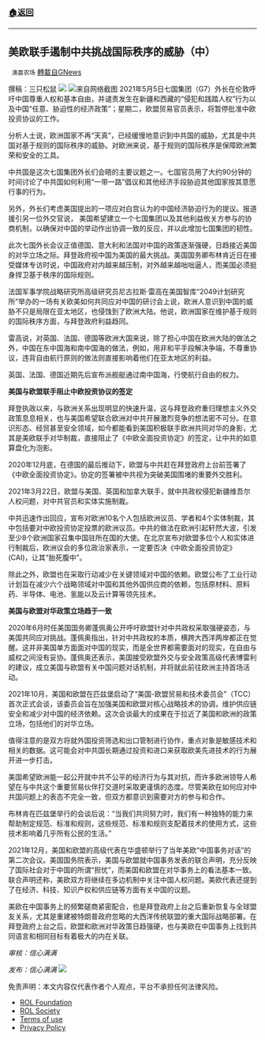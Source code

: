 ###  [:house:返回](README.md)
---


## 美欧联手遏制中共挑战国际秩序的威胁（中）
` 澳喜农场` [轉載自GNews](https://gnews.org/zh-hans/2479250/)

撰稿：三只松鼠
 ![](https://assets.gnews.org/wp-content/uploads/2022/05/image-2608-5.png) ![](https://assets.gnews.org/wp-content/uploads/2022/05/Picture1-16.png)来自网络截图 
2021年5月5日七国集团（G7）外长在伦敦呼吁中国尊重人权和基本自由，并谴责发生在新疆和西藏的“侵犯和践踏人权”行为以及中国“任意、胁迫性的经济政策”；星期二，欧盟贸易官员表示，将暂停批准中欧投资协议的工作。
 
分析人士说，欧洲国家不再“天真”，已经缓慢地意识到中共国的威胁，尤其是中共国对基于规则的国际秩序的威胁。对欧洲来说，基于规则的国际秩序是保障欧洲繁荣和安全的工具。
 
中共国是这次七国集团外长们会晤的主要议题之一。七国官员用了大约90分钟的时间讨论了中共国如何利用“一带一路”倡议和其他经济手段胁迫其他国家按其意愿行事的行为。
 
另外，外长们考虑美国提出的一项应对白宫认为的中国经济胁迫行为的提议。报道援引另一位外交官说， 美国希望建立一个七国集团以及其他利益攸关方参与的协商机制，以确保对中国的举动作出协调一致的反应，并以此增加七国集团的韧性。
 
此次七国外长会议正值德国、意大利和法国对中国的政策逐渐强硬，日趋接近美国的对华立场之际。拜登政府视中国为美国的最大挑战。美国国务卿布林肯近日在接受媒体专访时说，中国政府对内越来越压制，对外越来越咄咄逼人，而美国必须挺身捍卫基于秩序的国际规则。
 
法国军事学院战略研究所高级研究员尼古拉斯·雷高在美国智库“2049计划研究所”举办的一场有关欧美如何共同应对中国的研讨会上说，欧洲人意识到中国的威胁不只是局限在亚太地区，也侵蚀到了欧洲大陆。他说，欧洲国家在维护基于规则的国际秩序方面，与拜登政府利益趋同。
 
雷高说，对英国、法国、德国等欧洲大国来说，除了担心中国在欧洲大陆的做法之外，中国在东中国海和南中国海的做法，例如，用非和平手段解决争端，不尊重协议，违背自由航行原则的做法则直接影响着他们在亚太地区的利益。
 
英国、法国、德国近期先后宣布派舰艇通过南中国海，行使航行自由的权力。
 
**美国与欧盟联手阻止中欧投资协议的签定**
 
拜登执政以来，与欧洲关系出现明显的快速升温，这与拜登政府重归理想主义外交政策息息相关，也与美国希望联合欧洲对中共开展激烈竞争的想法密不可分。在意识形态、经贸甚至安全领域，如今都能看到美国积极联手欧洲共同对华的身影，尤其是美欧联手对华制裁，直接阻止了《中欧全面投资协定》的签定，让中共的如意算盘化为泡影。
 
2020年12月底，在德国的最后推动下，欧盟与中共赶在拜登政府上台前签署了《中欧全面投资协定》。协定的签署被中共视为突破美国围堵的重要外交胜利。
 
2021年3月22日，欧盟与美国、英国和加拿大联手，就中共政权侵犯新疆维吾尔人权问题，对中共官员和实体实施制裁。
 
中共迅速作出回应，宣布对欧洲10名个人包括欧洲议员、学者和4个实体制裁，其中包括要对中欧投资协定投票的欧洲议员。中共的做法在欧洲引起轩然大波，引发至少8个欧洲国家召集中国驻所在国的大使。在北京宣布对欧盟多位个人和实体进行制裁后，欧洲议会的多位政治家表示，一定要否决《中欧全面投资协定》(CAI)，让其“胎死腹中”。
 
除此之外，欧盟也在采取行动减少在关键领域对中国的依赖。欧盟公布了工业行动计划旨在减少六个战略领域对中国和其他外国供应商的依赖，包括原材料、原料药、半导体、电池、氢能以及云计算等领先技术。
 
**美国与欧盟对华政策立场趋于一致**
 
2020年6月时任美国国务卿蓬佩奥公开呼吁欧盟针对中共政权采取强硬姿态，与美国共同应对挑战。蓬佩奥指出，针对中共政权的本质，横跨大西洋两岸都正在觉醒。这并非美国单方面面对中国的现实，而是全世界都需要面对的现实，在自由与威权之间没有妥协。蓬佩奥还表示，美国接受欧盟外交与安全政策高级代表博雷利的建议，成立美国与欧盟有关中国问题对话机制，并将就此前往欧洲主持首场活动。
 
2021年10月，美国和欧盟在匹兹堡启动了“美国-欧盟贸易和技术委员会”（TCC）首次正式会谈，该委员会旨在加强美国和欧盟对核心战略技术的协调，维护供应链安全和减少对中国的经济依赖。这次会谈最大的成果在于拉近了美国和欧洲的政策立场，包括他们的对华立场。
 
值得注意的是双方将就外国投资筛选和出口管制进行协作，重点对象是敏感技术和相关的数据。这可能会对中共国长期通过投资和进口来获取欧美先进技术的行为展开进一步打击。
 
美国希望欧洲能一起公开就中共不公平的经济行为与其对抗，而许多欧洲领导人希望在与中共这个重要贸易伙伴打交道时采取更谨慎的态度。尽管美欧在如何应对中共国问题上的表态不完全一致，但双方都意识到需要对方的参与和合作。
 
布林肯在匹兹堡举行的会谈后说：“当我们共同努力时，我们有一种独特的能力来帮助制定规范、标准和规则，这些规范、标准和规则支配着技术的使用方式，这些技术影响着几乎所有公民的生活。”
 
2021年12月，美国和欧盟的高级代表在华盛顿举行了当年美欧“中国事务对话”的第二次会议。美国国务院表示，美国与欧盟就中国事务发表的联合声明，充分反映了国际社会对于中国的所谓“担忧”，而美国和欧盟在对华事务上的看法基本一致。联合声明还称，美欧双方将继续在多边机制中关注中国人权问题。美欧代表还提到了在经济、科技、知识产权和供应链等方面有关中国的议题。
 
美欧在中国事务上的频繁磋商紧密配合，也是拜登政府上台之后重新恢复与全球盟友关系，尤其是重建被特朗普政府忽略的大西洋传统联盟的重大国际战略部署。在拜登政府上台之后，欧盟和欧洲对华政策日趋强硬，也与美欧在中国事务上找到共同语言和相同目标有着极大的内在关联。
 
*审核：信心满满*
 
*发布：信心满满*
 ![](https://assets.gnews.org/wp-content/uploads/2022/05/HA-1.jpg) 

免责声明：本文内容仅代表作者个人观点，平台不承担任何法律风险。
  
- [ROL Foundation](https://rolfoundation.org/)
- [ROL Society](https://rolsociety.org/)
- [Terms of use](https://gnews.org/terms-of-use-3/)
- [Privacy Policy](https://gnews.org/privacy-policy/)
